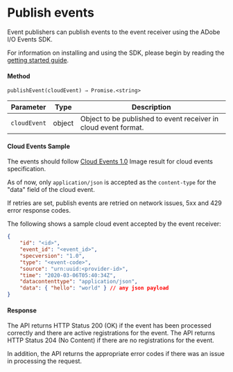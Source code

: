 # Publish events

Event publishers can publish events to the event receiver using the ADobe I/O Events SDK. 

For information on installing and using the SDK, please begin by reading the [getting started guide](getting-started.md).

#### Method

```shell
publishEvent(cloudEvent) ⇒ Promise.<string>
```

|Parameter	|Type	|Description|
|---|---|---|
|`cloudEvent`	|object	|Object to be published to event receiver in cloud event format.|

#### Cloud Events Sample

The events should follow [Cloud Events 1.0](https://github.com/cloudevents/spec/blob/v1.0/spec.md) Image result for cloud events specification. 

As of now, only `application/json` is accepted as the `content-type` for the "data" field of the cloud event. 

If retries are set, publish events are retried on network issues, 5xx and 429 error response codes. 

The following shows a sample cloud event accepted by the event receiver:

```json
{
    "id": "<id>",
    "event_id": "<event_id>",
    "specversion": "1.0",
    "type": "<event-code>",
    "source": "urn:uuid:<provider-id>",
    "time": "2020-03-06T05:40:34Z",
    "datacontenttype": "application/json",
    "data": { "hello": "world" } // any json payload
}
```

#### Response

The API returns HTTP Status 200 (OK) if the event has been processed correctly and there are active registrations for the event. The API returns HTTP Status 204 (No Content) if there are no registrations for the event. 

In addition, the API returns the appropriate error codes if there was an issue in processing the request. 


